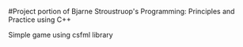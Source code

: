 #Project portion of Bjarne Stroustruop's Programming: Principles and Practice using C++

Simple game using csfml library
